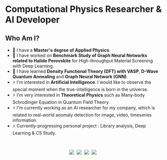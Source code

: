 # Computational Physics Researcher & AI Developer

## Who Am I?

- 👋 I have a **Master's degree of Applied Physics**.
- 🔭 I have worked on **Benchmark Study of Graph Neural Networks related to Halide Perovskite** for High-throughput Material Screening with Deep Learning.
- 🌱 I have learned **Density Functional Theory (DFT) with VASP**, **D-Wave Quantum Annealing** and **Graph Neural Network (GNN)**. 
- ⚡ I'm interested in **Artificial Intelligence**. I would like to observe the special moment when the true-intelligence is born in the universe.
- ⚡ I'm very interested in **Theoretical Physics** such as Many-body Schrodinger Equation in Quantum Field Theory.
- ⚡ I'm currently working as an AI researcher for my company, which is related to real-world anomaly detection for image, video, timeseries information.
- ⚡ Currently-progressing personal project : Library analysis, Deep Learning & CS Study.

<br>

<p align="center">
    <a href="https://www.python.org/"><img src="https://img.shields.io/badge/Python-3766AB?style=flat-square&logo=Python&logoColor=white"/></a>&nbsp 
    <a href="https://pytorch.org/"><img src="https://img.shields.io/badge/PyTorch-EE4C2C?style=flat-square&logo=PyTorch&logoColor=white"/></a>&nbsp 
    <a href="https://pyg.org/"><img src="https://img.shields.io/badge/PyG-3C2179?style=flat-square&logo=PyG&logoColor=white"/></a>&nbsp
    <a href="https://www.gnu.org/software/gnu-c-manual/"><img src="https://img.shields.io/badge/C-A8B9CC?style=flat-square&logo=C&logoColor=white"/></a>&nbsp 
</p>
